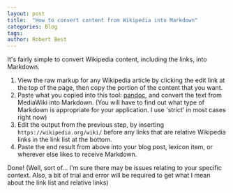 ```yaml
---
layout: post
title:  "How to convert content from Wikipedia into Markdown"
categories: Blog
tags:  
author: Robert Best
---
```


It's fairly simple to convert Wikipedia content, including the links, into Markdown.

1. View the raw markup for any Wikipedia article by clicking the edit link at the top of the page, then copy the portion of the content that you want.
2. Paste what you copied into this tool: [pandoc](http://pandoc.org/try/), and convert the text from MediaWiki into Markdown. (You will have to find out what type of Markdown is appropriate for your application. I use 'strict' in most cases right now)
3. Edit the output from the previous step, by inserting `https://wikipedia.org/wiki/` before any links that are relative Wikipedia links in the link list at the bottom.
4. Paste the end result from above into your blog post, lexicon item, or wherever else likes to receive Markdown.

Done! (Well, sort of... I'm sure there may be issues relating to your specific context. Also, a bit of trial and error will be required to get what I mean about the link list and relative links)
